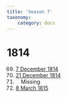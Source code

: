 ```yaml
---
title: 'Season 7'
taxonomy:
    category: docs
---
```


# 1814

69. [7 December 1814](meeting-69)
70. [21 December 1814](meeting-70)
71. <span class="grey">&emsp;Missing</span>
72. [8 March 1815](meeting-72)
